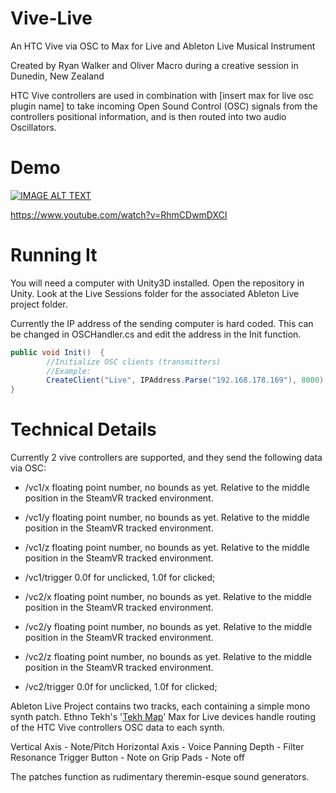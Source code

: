 # Vive-Live
An HTC Vive via OSC to Max for Live and Ableton Live Musical Instrument

Created by Ryan Walker and Oliver Macro during a creative session in Dunedin, New Zealand

HTC Vive controllers are used in combination with [insert max for live osc plugin name] to take incoming Open Sound Control (OSC) signals from the controllers positional information, and is then routed into two audio Oscillators.

# Demo

[![IMAGE ALT TEXT](http://img.youtube.com/vi/RhmCDwmDXCI/0.jpg)](http://www.youtube.com/watch?v=RhmCDwmDXCI "Vive Live Demo 01 ")

https://www.youtube.com/watch?v=RhmCDwmDXCI

# Running It
  
You will need a computer with Unity3D installed. Open the repository in Unity. Look at the Live Sessions folder for the associated Ableton Live project folder. 

Currently the IP address of the sending computer is hard coded. This can be changed in OSCHandler.cs and edit the address in the Init function.
```csharp
public void Init()  {
        //Initialize OSC clients (transmitters)
        //Example:		
        CreateClient("Live", IPAddress.Parse("192.168.178.169"), 8000);
}
```

# Technical Details

Currently 2 vive controllers are supported, and they send the following data via OSC:
* /vc1/x floating point number, no bounds as yet. Relative to the middle position in the SteamVR tracked environment.
* /vc1/y floating point number, no bounds as yet. Relative to the middle position in the SteamVR tracked environment.
* /vc1/z floating point number, no bounds as yet. Relative to the middle position in the SteamVR tracked environment.
* /vc1/trigger 0.0f for unclicked, 1.0f for clicked;

* /vc2/x floating point number, no bounds as yet. Relative to the middle position in the SteamVR tracked environment.
* /vc2/y floating point number, no bounds as yet. Relative to the middle position in the SteamVR tracked environment.
* /vc2/z floating point number, no bounds as yet. Relative to the middle position in the SteamVR tracked environment.
* /vc2/trigger 0.0f for unclicked, 1.0f for clicked;

Ableton Live Project contains two tracks, each containing a simple mono synth patch. Ethno Tekh's '[Tekh Map](http://www.ethnotekh.com/software/tekh-map/)' Max for Live devices handle routing of the HTC Vive controllers OSC data to each synth. 

Vertical Axis - Note/Pitch
Horizontal Axis - Voice Panning
Depth - Filter Resonance
Trigger Button - Note on
Grip Pads - Note off

The patches function as rudimentary theremin-esque sound generators.
